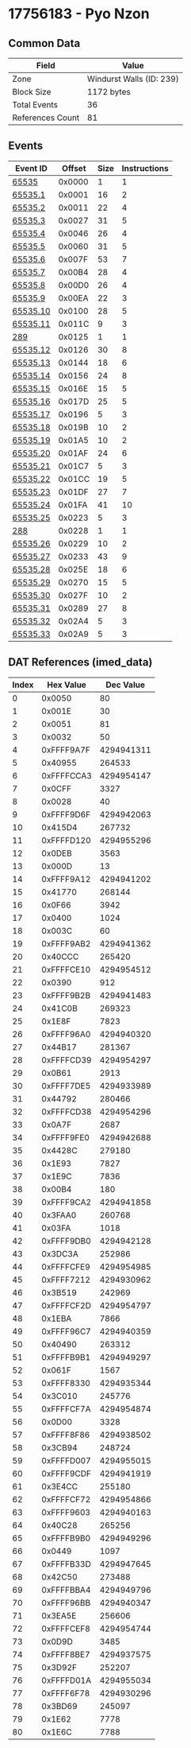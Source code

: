 # 17756183 - Pyo Nzon

## Common Data

| Field            | Value                    |
|------------------|--------------------------|
| Zone             | Windurst Walls (ID: 239) |
| Block Size       | 1172 bytes               |
| Total Events     | 36                       |
| References Count | 81                       |

## Events

| Event ID                  | Offset   |   Size |   Instructions |
|---------------------------|----------|--------|----------------|
| [65535](./65535.md)       | 0x0000   |      1 |              1 |
| [65535.1](./65535.1.md)   | 0x0001   |     16 |              2 |
| [65535.2](./65535.2.md)   | 0x0011   |     22 |              4 |
| [65535.3](./65535.3.md)   | 0x0027   |     31 |              5 |
| [65535.4](./65535.4.md)   | 0x0046   |     26 |              4 |
| [65535.5](./65535.5.md)   | 0x0060   |     31 |              5 |
| [65535.6](./65535.6.md)   | 0x007F   |     53 |              7 |
| [65535.7](./65535.7.md)   | 0x00B4   |     28 |              4 |
| [65535.8](./65535.8.md)   | 0x00D0   |     26 |              4 |
| [65535.9](./65535.9.md)   | 0x00EA   |     22 |              3 |
| [65535.10](./65535.10.md) | 0x0100   |     28 |              5 |
| [65535.11](./65535.11.md) | 0x011C   |      9 |              3 |
| [289](./289.md)           | 0x0125   |      1 |              1 |
| [65535.12](./65535.12.md) | 0x0126   |     30 |              8 |
| [65535.13](./65535.13.md) | 0x0144   |     18 |              6 |
| [65535.14](./65535.14.md) | 0x0156   |     24 |              8 |
| [65535.15](./65535.15.md) | 0x016E   |     15 |              5 |
| [65535.16](./65535.16.md) | 0x017D   |     25 |              5 |
| [65535.17](./65535.17.md) | 0x0196   |      5 |              3 |
| [65535.18](./65535.18.md) | 0x019B   |     10 |              2 |
| [65535.19](./65535.19.md) | 0x01A5   |     10 |              2 |
| [65535.20](./65535.20.md) | 0x01AF   |     24 |              6 |
| [65535.21](./65535.21.md) | 0x01C7   |      5 |              3 |
| [65535.22](./65535.22.md) | 0x01CC   |     19 |              5 |
| [65535.23](./65535.23.md) | 0x01DF   |     27 |              7 |
| [65535.24](./65535.24.md) | 0x01FA   |     41 |             10 |
| [65535.25](./65535.25.md) | 0x0223   |      5 |              3 |
| [288](./288.md)           | 0x0228   |      1 |              1 |
| [65535.26](./65535.26.md) | 0x0229   |     10 |              2 |
| [65535.27](./65535.27.md) | 0x0233   |     43 |              9 |
| [65535.28](./65535.28.md) | 0x025E   |     18 |              6 |
| [65535.29](./65535.29.md) | 0x0270   |     15 |              5 |
| [65535.30](./65535.30.md) | 0x027F   |     10 |              2 |
| [65535.31](./65535.31.md) | 0x0289   |     27 |              8 |
| [65535.32](./65535.32.md) | 0x02A4   |      5 |              3 |
| [65535.33](./65535.33.md) | 0x02A9   |      5 |              3 |

## DAT References (imed_data)

|   Index | Hex Value   |   Dec Value |
|---------|-------------|-------------|
|       0 | 0x0050      |          80 |
|       1 | 0x001E      |          30 |
|       2 | 0x0051      |          81 |
|       3 | 0x0032      |          50 |
|       4 | 0xFFFF9A7F  |  4294941311 |
|       5 | 0x40955     |      264533 |
|       6 | 0xFFFFCCA3  |  4294954147 |
|       7 | 0x0CFF      |        3327 |
|       8 | 0x0028      |          40 |
|       9 | 0xFFFF9D6F  |  4294942063 |
|      10 | 0x415D4     |      267732 |
|      11 | 0xFFFFD120  |  4294955296 |
|      12 | 0x0DEB      |        3563 |
|      13 | 0x000D      |          13 |
|      14 | 0xFFFF9A12  |  4294941202 |
|      15 | 0x41770     |      268144 |
|      16 | 0x0F66      |        3942 |
|      17 | 0x0400      |        1024 |
|      18 | 0x003C      |          60 |
|      19 | 0xFFFF9AB2  |  4294941362 |
|      20 | 0x40CCC     |      265420 |
|      21 | 0xFFFFCE10  |  4294954512 |
|      22 | 0x0390      |         912 |
|      23 | 0xFFFF9B2B  |  4294941483 |
|      24 | 0x41C0B     |      269323 |
|      25 | 0x1E8F      |        7823 |
|      26 | 0xFFFF96A0  |  4294940320 |
|      27 | 0x44B17     |      281367 |
|      28 | 0xFFFFCD39  |  4294954297 |
|      29 | 0x0B61      |        2913 |
|      30 | 0xFFFF7DE5  |  4294933989 |
|      31 | 0x44792     |      280466 |
|      32 | 0xFFFFCD38  |  4294954296 |
|      33 | 0x0A7F      |        2687 |
|      34 | 0xFFFF9FE0  |  4294942688 |
|      35 | 0x4428C     |      279180 |
|      36 | 0x1E93      |        7827 |
|      37 | 0x1E9C      |        7836 |
|      38 | 0x00B4      |         180 |
|      39 | 0xFFFF9CA2  |  4294941858 |
|      40 | 0x3FAA0     |      260768 |
|      41 | 0x03FA      |        1018 |
|      42 | 0xFFFF9DB0  |  4294942128 |
|      43 | 0x3DC3A     |      252986 |
|      44 | 0xFFFFCFE9  |  4294954985 |
|      45 | 0xFFFF7212  |  4294930962 |
|      46 | 0x3B519     |      242969 |
|      47 | 0xFFFFCF2D  |  4294954797 |
|      48 | 0x1EBA      |        7866 |
|      49 | 0xFFFF96C7  |  4294940359 |
|      50 | 0x40490     |      263312 |
|      51 | 0xFFFFB9B1  |  4294949297 |
|      52 | 0x061F      |        1567 |
|      53 | 0xFFFF8330  |  4294935344 |
|      54 | 0x3C010     |      245776 |
|      55 | 0xFFFFCF7A  |  4294954874 |
|      56 | 0x0D00      |        3328 |
|      57 | 0xFFFF8F86  |  4294938502 |
|      58 | 0x3CB94     |      248724 |
|      59 | 0xFFFFD007  |  4294955015 |
|      60 | 0xFFFF9CDF  |  4294941919 |
|      61 | 0x3E4CC     |      255180 |
|      62 | 0xFFFFCF72  |  4294954866 |
|      63 | 0xFFFF9603  |  4294940163 |
|      64 | 0x40C28     |      265256 |
|      65 | 0xFFFFB9B0  |  4294949296 |
|      66 | 0x0449      |        1097 |
|      67 | 0xFFFFB33D  |  4294947645 |
|      68 | 0x42C50     |      273488 |
|      69 | 0xFFFFBBA4  |  4294949796 |
|      70 | 0xFFFF96BB  |  4294940347 |
|      71 | 0x3EA5E     |      256606 |
|      72 | 0xFFFFCEF8  |  4294954744 |
|      73 | 0x0D9D      |        3485 |
|      74 | 0xFFFF8BE7  |  4294937575 |
|      75 | 0x3D92F     |      252207 |
|      76 | 0xFFFFD01A  |  4294955034 |
|      77 | 0xFFFF6F78  |  4294930296 |
|      78 | 0x3BD69     |      245097 |
|      79 | 0x1E62      |        7778 |
|      80 | 0x1E6C      |        7788 |
